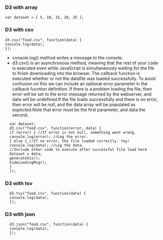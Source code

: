 
### D3 with array 
  ```
  var dataset = [ 5, 10, 15, 20, 25 ];
  ```
### D3 with csv
  ```
  d3.csv("food.csv", function(data) {
  console.log(data);
  });
  ```
  * console.log() method writes a message to the console.
  * d3.csv() is an asynchronous method, meaning that the rest of your code is executed even while JavaScript is simultaneously waiting for the file to finish downloading into the browser. The callback function is executed whether or not the datafile was loaded successfully. To avoid confusion on this we can include an optional error parameter in the callback fucntion definition. If there is a problem loading the file, then error will be set to the error message returned by the webserver, and data will be undefined.If the file loads successfully and there is no error, then error will be null, and the data array will be populated as expected.Note that error must be the first parameter, and data the second.
  ```
    var dataset;
    d3.csv("food.csv", function(error, data) {
    if (error) { //If error is not null, something went wrong.
    console.log(error); //Log the error.
    } else { //If no error, the file loaded correctly. Yay!
    console.log(data); //Log the data.
    //Include other code to execute after successful file load here
    dataset = data;
    generateVis();
    hideLoadingMsg();
    }
    });
```
### D3 with tsv
```
  d3.tsv("food.csv", function(data) {
  console.log(data);
  });
  ```
### D3 with json
```
  d3.json("food.csv", function(data) {
  console.log(data);
  });
  ```
  


  
   
    
    
